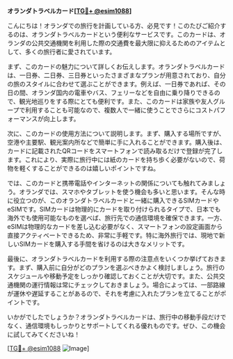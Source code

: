 **オランダトラベルカード[[TG💪+ @esim1088](https://t.me/s/esim1088)]**

こんにちは！オランダでの旅行を計画している方、必見です！このたびご紹介するのは、オランダトラベルカードという便利なサービスです。このカードは、オランダの公共交通機関を利用した際の交通費を最大限に抑えるためのアイテムとして、多くの旅行者に愛されています。

まず、このカードの魅力について詳しくお伝えします。オランダトラベルカードは、一日券、二日券、三日券といったさまざまなプランが用意されており、自分の旅のスタイルに合わせて選ぶことができます。例えば、一日券であれば、その日の間、オランダ国内の電車やバス、フェリーなどを自由に乗り降りできるので、観光地巡りをする際にとても便利です。また、このカードは家族や友人グループで利用することも可能なので、複数人で一緒に使うことでさらにコストパフォーマンスが向上します。

次に、このカードの使用方法について説明します。まず、購入する場所ですが、空港や主要駅、観光案内所などで簡単に手に入れることができます。購入後は、カードに記載されたQRコードをスマートフォンで読み取るだけで登録が完了します。これにより、実際に旅行中には紙のカードを持ち歩く必要がないので、荷物を軽くすることができるのは嬉しいポイントですね。

では、このカードと携帯電話やインターネットの関係についても触れてみましょう。オランダでは、スマホやタブレットを使う機会も多いと思います。そんな時に役立つのが、このオランダトラベルカードと一緒に購入できるSIMカードやeSIMです。SIMカードは物理的にカードを取り付けられるタイプで、日本でも海外でも使用可能なものを選べば、旅行先での通信環境を確保できます。一方、eSIMは物理的なカードを差し込む必要がなく、スマートフォンの設定画面から直接アクティベートできるため、非常に手軽です。特に海外旅行では、現地で新しいSIMカードを購入する手間を省けるのは大きなメリットです。

最後に、オランダトラベルカードを利用する際の注意点をいくつか挙げておきます。まず、購入前に自分がどのプランを選ぶべきかよく検討しましょう。旅行のスケジュールや移動予定をしっかり確認しておくことが大切です。また、公共交通機関の運行情報は常にチェックしておきましょう。場合によっては、一部路線が運休や遅延することがあるので、それを考慮に入れたプランを立てることがポイントです。

いかがでしたでしょうか？オランダトラベルカードは、旅行中の移動手段だけでなく、通信環境もしっかりとサポートしてくれる優れものです。ぜひ、この機会に試してみてくださいね！

[[TG💪+ @esim1088](https://t.me/s/esim1088) ![Image](https://i.postimg.cc/Y0z9fWf4/image.png)]